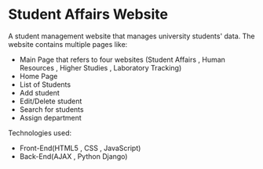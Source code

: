 # Student Affairs Website
A student management website that manages university students' data. The website contains multiple pages like:
- Main Page that refers to four websites (Student Affairs , Human Resources , Higher Studies , Laboratory Tracking)
- Home Page
- List of Students
- Add student 
- Edit/Delete student
- Search for students
- Assign department

Technologies used:
- Front-End(HTML5 , CSS , JavaScript)
- Back-End(AJAX , Python Django)
